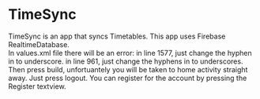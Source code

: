 # TimeSync
TimeSync is an app that syncs Timetables. This app uses Firebase RealtimeDatabase.        
In values.xml file there will be an error:
	in line 1577, just change the hyphen in <overlayable name="rotary-ui"> to underscore.
	in line 961, just change the hyphens in <overlayable name="car-ui-lib"> to underscores.
Then press build, unfortuantely you will be taken to home activity straight away. Just press logout.
You can register for the account by pressing the Register textview.
